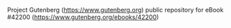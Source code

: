 Project Gutenberg (https://www.gutenberg.org) public repository for eBook #42200 (https://www.gutenberg.org/ebooks/42200)
